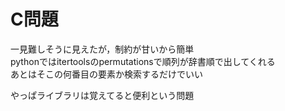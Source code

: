 # C問題

一見難しそうに見えたが，制約が甘いから簡単  
pythonではitertoolsのpermutationsで順列が辞書順で出してくれる  
あとはそこの何番目の要素か検索するだけでいい

やっぱライブラリは覚えてると便利という問題

